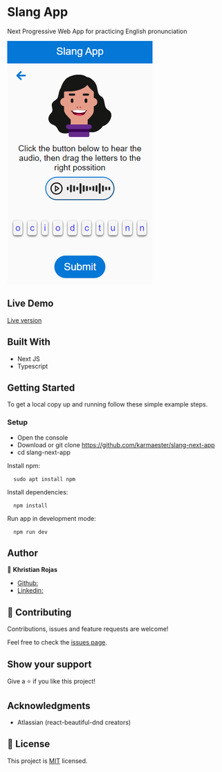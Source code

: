 # Slang App

Next Progressive Web App for practicing English pronunciation

![screenshot](screenshot.png)

## Live Demo

[Live version](https://slang-next-app.vercel.app/)

## Built With

- Next JS
- Typescript

## Getting Started

To get a local copy up and running follow these simple example steps.

### Setup

- Open the console
- Download or git clone https://github.com/karmaester/slang-next-app
- cd slang-next-app

Install npm:

```
  sudo apt install npm
```

Install dependencies:

```
  npm install
```

Run app in development mode:

```
  npm run dev
```
## Author

👤 **Khristian Rojas**

- [Github:](https://github.com/karmaester)
- [Linkedin:](https://www.linkedin.com/in/khristian-rojas/)

## 🤝 Contributing

Contributions, issues and feature requests are welcome!

Feel free to check the [issues page](https://github.com/karmaester/slang-next-app/issues).

## Show your support

Give a ⭐️ if you like this project!

## Acknowledgments

- Atlassian (react-beautiful-dnd creators)

## 📝 License

This project is [MIT](https://opensource.org/licenses/MIT) licensed.
